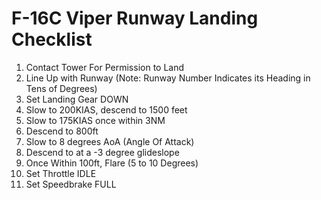 # F-16C Viper Runway Landing Checklist

1. Contact Tower For Permission to Land
2. Line Up with Runway (Note: Runway Number Indicates its Heading in Tens of Degrees)
3. Set Landing Gear DOWN
4. Slow to 200KIAS, descend to 1500 feet
5. Slow to 175KIAS once within 3NM
6. Descend to 800ft
7. Slow to 8 degrees AoA (Angle Of Attack)
8. Descend to at a -3 degree glideslope
9. Once Within 100ft, Flare (5 to 10 Degrees)
10. Set Throttle IDLE
11. Set Speedbrake FULL
